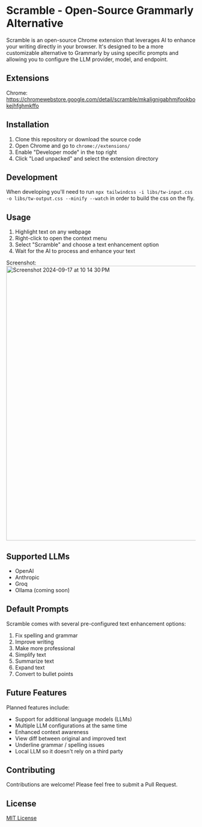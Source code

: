 # Scramble - Open-Source Grammarly Alternative

Scramble is an open-source Chrome extension that leverages AI to enhance your writing directly in your browser. It's designed to be a more customizable alternative to Grammarly by using specific prompts and allowing you to configure the LLM provider, model, and endpoint.

## Extensions

Chrome: https://chromewebstore.google.com/detail/scramble/mkaljgnigabhmjfookbokejhfghmkffo

## Installation

1. Clone this repository or download the source code
2. Open Chrome and go to `chrome://extensions/`
3. Enable "Developer mode" in the top right
4. Click "Load unpacked" and select the extension directory

## Development

When developing you'll need to run `npx tailwindcss -i libs/tw-input.css -o libs/tw-output.css --minify --watch` in order to build the css on the fly.

## Usage

1. Highlight text on any webpage
2. Right-click to open the context menu
3. Select "Scramble" and choose a text enhancement option
4. Wait for the AI to process and enhance your text

Screenshot:
<img width="728" alt="Screenshot 2024-09-17 at 10 14 30 PM" src="https://github.com/user-attachments/assets/7a8685e5-94dd-47be-a141-f84bcbf1321f">

## Supported LLMs

- OpenAI
- Anthropic
- Groq
- Ollama (coming soon)


## Default Prompts

Scramble comes with several pre-configured text enhancement options:

1. Fix spelling and grammar
2. Improve writing
3. Make more professional
4. Simplify text
5. Summarize text
6. Expand text
7. Convert to bullet points

## Future Features

Planned features include:

- Support for additional language models (LLMs)
- Multiple LLM configurations at the same time
- Enhanced context awareness
- View diff between original and improved text
- Underline grammar / spelling issues
- Local LLM so it doesn't rely on a third party

## Contributing

Contributions are welcome! Please feel free to submit a Pull Request.

## License

[MIT License](LICENSE)

